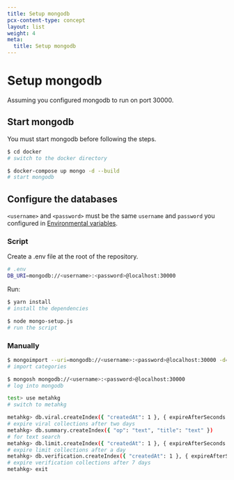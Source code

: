 ```yaml
---
title: Setup mongodb
pcx-content-type: concept
layout: list
weight: 4
meta:
  title: Setup mongodb
---
```


# Setup mongodb

Assuming you configured mongodb to run on port 30000.

## Start mongodb

You must start mongodb before following the steps.

```bash
$ cd docker
# switch to the docker directory

$ docker-compose up mongo -d --build
# start mongodb
```

## Configure the databases

`<username>` and `<password>` must be the same `username` and `password` you configured in [Environmental variables](../env).

### Script

Create a .env file at the root of the repository.

```bash
# .env
DB_URI=mongodb://<username>:<password>@localhost:30000
```

Run:

```bash
$ yarn install
# install the dependencies

$ node mongo-setup.js
# run the script
```

### Manually

```bash
$ mongoimport --uri=mongodb://<username>:<password>@localhost:30000 -d=metahkg metahkg-server/templates/server/category.json
# import categories

$ mongosh mongodb://<username>:<password>@localhost:30000
# log into mongodb

test> use metahkg
# switch to metahkg

metahkg> db.viral.createIndex({ "createdAt": 1 }, { expireAfterSeconds: 172800 })
# expire viral collections after two days
metahkg> db.summary.createIndex({ "op": "text", "title": "text" }) 
# for text search
metahkg> db.limit.createIndex({ "createdAt": 1 }, { expireAfterSeconds: 86400 })
# expire limit collections after a day
metahkg> db.verification.createIndex({ "createdAt": 1 }, { expireAfterSeconds: 604800 })
# expire verification collections after 7 days
metahkg> exit
```
